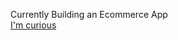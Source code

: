 Currently Building an Ecommerce App
<br>
<a href="https://fake-store-seven.vercel.app/">I'm curious<a/>

